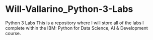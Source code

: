 # Will-Vallarino_Python-3-Labs
Python 3 Labs
This is a repository where I will store all of the labs I complete within the IBM: Python for Data Science, AI & Development course.
